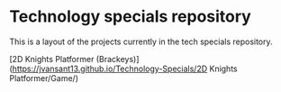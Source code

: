 # Technology specials repository
This is a layout of the projects currently in the tech specials repository.


[2D Knights Platformer (Brackeys)] (https://jvansant13.github.io/Technology-Specials/2D Knights Platformer/Game/)
